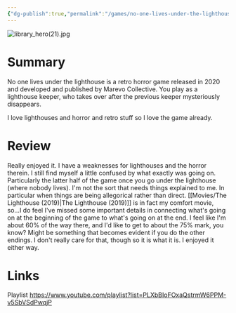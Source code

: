 ```yaml
---
{"dg-publish":true,"permalink":"/games/no-one-lives-under-the-lighthouse-2020/","tags":["LP"],"created":"2023-12-08","updated":"2024-08-05"}
---
```



![library_hero(21).jpg](/img/user/Attachments/library_hero(21).jpg)

# Summary

No one lives under the lighthouse is a retro horror game released in 2020 and developed and published by Marevo Collective. You play as a lighthouse keeper, who takes over after the previous keeper mysteriously disappears.

I love lighthouses and horror and retro stuff so I love the game already.

# Review

Really enjoyed it. I have a weaknesses for lighthouses and the horror therein. I still find myself a little confused by what exactly was going on. Particularly the latter half of the game once you go under the lighthouse (where nobody lives). I'm not the sort that needs things explained to me. In particular when things are being allegorical rather than direct. [[Movies/The Lighthouse (2019)\|The Lighthouse (2019)]] is in fact my comfort movie, so...I do feel I've missed some important details in connecting what's going on at the beginning of the game to what's going on at the end. I feel like I'm about 60% of the way there, and I'd like to get to about the 75% mark, you know? Might be something that becomes evident if you do the other endings. I don't really care for that, though so it is what it is. I enjoyed it either way.

# Links

Playlist https://www.youtube.com/playlist?list=PLXbBIoFOxaQstrmW6PPM-v5SbVSdPwqjP
